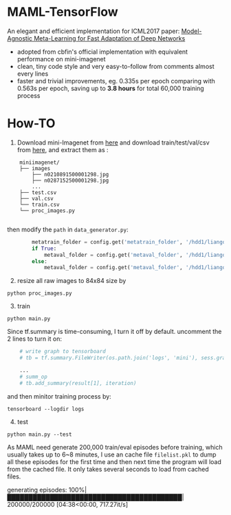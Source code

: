 # MAML-TensorFlow
An elegant and efficient implementation for ICML2017 paper: [Model-Agnostic Meta-Learning for Fast Adaptation of Deep Networks](https://arxiv.org/abs/1703.03400)

- adopted from cbfin's official implementation with equivalent performance on mini-imagenet
- clean, tiny code style and very easy-to-follow from comments almost every lines
- faster and trivial improvements, eg. 0.335s per epoch comparing with 0.563s per epoch, saving up to **3.8 hours** for total 60,000 training process


# How-TO
1. Download mini-Imagenet from [here](https://drive.google.com/open?id=1HkgrkAwukzEZA0TpO7010PkAOREb2Nuk) and download train/test/val/csv from [here](https://github.com/twitter/meta-learning-lstm/tree/master/data/miniImagenet), and extract them as :
```shell
	miniimagenet/	
	├── images	
		├── n0210891500001298.jpg  		
		├── n0287152500001298.jpg 		
		...		
	├── test.csv	
	├── val.csv	
	└── train.csv	
	└── proc_images.py
	
```

then modify the `path` in `data_generator.py`:
```python
		metatrain_folder = config.get('metatrain_folder', '/hdd1/liangqu/datasets/miniimagenet/train')
		if True:
			metaval_folder = config.get('metaval_folder', '/hdd1/liangqu/datasets/miniimagenet/test')
		else:
			metaval_folder = config.get('metaval_folder', '/hdd1/liangqu/datasets/miniimagenet/val')
```	

2. resize all raw images to 84x84 size by
```shell
python proc_images.py
```

3. train
```shell
python main.py
```
Since tf.summary is time-consuming, I turn it off by default.
uncomment the 2 lines to turn it on:
```python
	# write graph to tensorboard
	# tb = tf.summary.FileWriter(os.path.join('logs', 'mini'), sess.graph)

	...
	# summ_op
	# tb.add_summary(result[1], iteration)
```
and then minitor training process by:
```shell
tensorboard --logdir logs
```

4. test
```shell
python main.py --test
```

As MAML need generate 200,000 train/eval episodes before training, which usually takes up to 6~8 minutes, I use an cache file `filelist.pkl` to dump all these episodes for the first time and then next time the program will load from the cached file. It only takes several seconds to load from cached files.

generating episodes: 100%|█████████████████████████████████████████| 200000/200000 [04:38<00:00, 717.27it/s]

